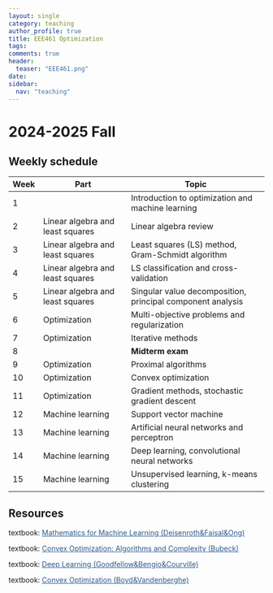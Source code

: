 ```yaml
---
layout: single
category: teaching
author_profile: true
title: EEE461 Optimization
tags:
comments: true
header:
  teaser: "EEE461.png"
date:
sidebar:
  nav: "teaching"
---
```


# 2024-2025 Fall

## Weekly schedule

| Week | Part | Topic |
| ------------- | ------------- | ------------- |
| 1 |  | Introduction to optimization and machine learning |
| 2 | Linear algebra and least squares | Linear algebra review |
| 3 | Linear algebra and least squares | Least squares (LS) method, Gram-Schmidt algorithm |
| 4 | Linear algebra and least squares | LS classification and cross-validation |
| 5 | Linear algebra and least squares | Singular value decomposition, principal component analysis |
| 6 | Optimization | Multi-objective problems and regularization |
| 7 | Optimization | Iterative methods |
| 8 |  | **Midterm exam** |
| 9 | Optimization | Proximal algorithms |
| 10 | Optimization | Convex optimization |
| 11 | Optimization | Gradient methods, stochastic gradient descent |
| 12 | Machine learning | Support vector machine |
| 13 | Machine learning | Artificial neural networks and perceptron |
| 14 | Machine learning | Deep learning, convolutional neural networks |
| 15 | Machine learning | Unsupervised learning, k-means clustering |

## Resources

textbook: <a href="https://mml-book.github.io/book/mml-book.pdf" style="color: #2d5a8c">Mathematics for Machine Learning (Deisenroth&Faisal&Ong)</a>

textbook: <a href="https://arxiv.org/pdf/1405.4980" style="color: #2d5a8c">Convex Optimization: Algorithms and Complexity (Bubeck)</a>

textbook: <a href="https://www.deeplearningbook.org/" style="color: #2d5a8c">Deep Learning (Goodfellow&Bengio&Courville)</a>

textbook: <a href="https://web.stanford.edu/~boyd/cvxbook/bv_cvxbook.pdf" style="color: #2d5a8c">Convex Optimization (Boyd&Vandenberghe)</a>
